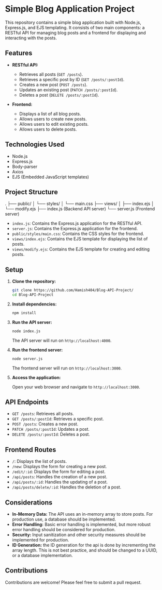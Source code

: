 # Simple Blog Application Project

This repository contains a simple blog application built with Node.js, Express.js, and EJS templating. It consists of two main components: a RESTful API for managing blog posts and a frontend for displaying and interacting with the posts.

## Features

-   **RESTful API:**
  
    -   Retrieves all posts (`GET /posts`).
    -   Retrieves a specific post by ID (`GET /posts/:postId`).
    -   Creates a new post (`POST /posts`).
    -   Updates an existing post (`PATCH /posts/:postId`).
    -   Deletes a post (`DELETE /posts/:postId`).

-   **Frontend:**

    -   Displays a list of all blog posts.
    -   Allows users to create new posts.
    -   Allows users to edit existing posts.
    -   Allows users to delete posts.

## Technologies Used

-   Node.js
-   Express.js
-   Body-parser
-   Axios
-   EJS (Embedded JavaScript templates)

## Project Structure
.
├── public/
│   └── styles/
│       └── main.css
├── views/
│   ├── index.ejs
│   └── modify.ejs
├── index.js          (Backend API server)
└── server.js         (Frontend server)


-   `index.js`: Contains the Express.js application for the RESTful API.
-   `server.js`: Contains the Express.js application for the frontend.
-   `public/styles/main.css`: Contains the CSS styles for the frontend.
-   `views/index.ejs`: Contains the EJS template for displaying the list of posts.
-   `views/modify.ejs`: Contains the EJS template for creating and editing posts.

## Setup

1.  **Clone the repository:**

    ```bash
    git clone https://github.com/Hamish404/Blog-API-Project/
    cd Blog-API-Project
    ```

2.  **Install dependencies:**

    ```bash
    npm install
    ```

3.  **Run the API server:**

    ```bash
    node index.js
    ```

    The API server will run on `http://localhost:4000`.

4.  **Run the frontend server:**

    ```bash
    node server.js
    ```

    The frontend server will run on `http://localhost:3000`.

5.  **Access the application:**

    Open your web browser and navigate to `http://localhost:3000`.

## API Endpoints

-   `GET /posts`: Retrieves all posts.
-   `GET /posts/:postId`: Retrieves a specific post.
-   `POST /posts`: Creates a new post.
-   `PATCH /posts/:postId`: Updates a post.
-   `DELETE /posts/:postId`: Deletes a post.

## Frontend Routes

-   `/`: Displays the list of posts.
-   `/new`: Displays the form for creating a new post.
-   `/edit/:id`: Displays the form for editing a post.
-   `/api/posts`: Handles the creation of a new post.
-   `/api/posts/:id`: Handles the updating of a post.
-   `/api/posts/delete/:id`: Handles the deletion of a post.

## Considerations

-   **In-Memory Data:** The API uses an in-memory array to store posts. For production use, a database should be implemented.
-   **Error Handling:** Basic error handling is implemented, but more robust error handling should be considered for production.
-   **Security:** Input sanitization and other security measures should be implemented for production.
-   **ID Generation:** the ID generation for the api is done by incrementing the array length. This is not best practice, and should be changed to a UUID, or a database implementation.

## Contributions

Contributions are welcome! Please feel free to submit a pull request.
